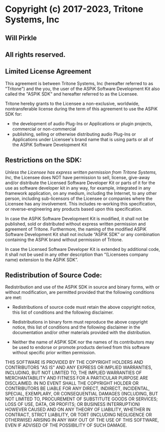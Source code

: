 
# Copyright (c) 2017-2023, Tritone Systems, Inc
## Will Pirkle
## All rights reserved.

## Limited License Agreement
This agreement is between Tritone Systems, Inc (hereafter referred to as "Tritone")
and the you, the user of the ASPiK Software Development Kit also called the
"ASPiK SDK" and hereafter referred to as the Licensee.

Tritone hereby grants to the Licensee a non-exclusive, worldwide,
nontransferable license during the term of this agreement to use the
ASPiK SDK for:

* the development of audio Plug-Ins or Applications or plugin projects, commercial or non-commercial
* publishing, selling or otherwise distributing audio Plug-Ins or Applications under Licensee's brand name
  that is using parts or all of the ASPiK Software Development Kit

## Restrictions on the SDK:
*Unless the Licensee has express written permission from Tritone Systems, Inc*, the
Licensee does NOT have permission to sell, license, give-away and/or distribute the
Licensed Software Developer Kit or parts of it for the use as software developer
kit in any way, for example, integrated in any framework application,
on any medium, including the Internet, to any other person, including
sub-licensors of the Licensee or companies where the Licensee has any involvement.
This includes re-working this specification, or reverse-engineering
any products based upon this specification.

In case the ASPiK Software Development Kit is modified, it shall not be published,
sold or distributed without express written permission and agreement of Tritone.
Furthermore, the naming of the modified ASPiK Software Development Kit
shall not include “ASPiK SDK” or any combination containing the ASPiK brand
without permission of Tritone.

In case the Licensed Software Developer Kit is extended by additional code,
it shall not be used in any other description than “(Licensees company name)
extension to the ASPiK SDK”.

## Redistribution of Source Code:
Redistribution and use of the ASPiK SDK in source and binary forms,
with or without modification, are permitted provided that the following
conditions are met:

* Redistributions of source code must retain the above copyright notice, this
  list of conditions and the following disclaimer.

* Redistributions in binary form must reproduce the above copyright notice,
  this list of conditions and the following disclaimer in the documentation
  and/or other materials provided with the distribution.

* Neither the name of ASPiK SDK nor the names of its
  contributors may be used to endorse or promote products derived from
  this software without specific prior written permission.

THIS SOFTWARE IS PROVIDED BY THE COPYRIGHT HOLDERS AND CONTRIBUTORS "AS IS"
AND ANY EXPRESS OR IMPLIED WARRANTIES, INCLUDING, BUT NOT LIMITED TO, THE
IMPLIED WARRANTIES OF MERCHANTABILITY AND FITNESS FOR A PARTICULAR PURPOSE ARE
DISCLAIMED. IN NO EVENT SHALL THE COPYRIGHT HOLDER OR CONTRIBUTORS BE LIABLE
FOR ANY DIRECT, INDIRECT, INCIDENTAL, SPECIAL, EXEMPLARY, OR CONSEQUENTIAL
DAMAGES (INCLUDING, BUT NOT LIMITED TO, PROCUREMENT OF SUBSTITUTE GOODS OR
SERVICES; LOSS OF USE, DATA, OR PROFITS; OR BUSINESS INTERRUPTION) HOWEVER
CAUSED AND ON ANY THEORY OF LIABILITY, WHETHER IN CONTRACT, STRICT LIABILITY,
OR TORT (INCLUDING NEGLIGENCE OR OTHERWISE) ARISING IN ANY WAY OUT OF THE USE
OF THIS SOFTWARE, EVEN IF ADVISED OF THE POSSIBILITY OF SUCH DAMAGE.
